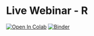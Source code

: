 # Live Webinar - R

[![Open In Colab](https://colab.research.google.com/assets/colab-badge.svg)]( https://colab.research.google.com/github/ramnathv/template-r-project/blob/master/notebooks/notebook.ipynb)
[![Binder](https://mybinder.org/badge_logo.svg)](https://mybinder.org/v2/gh/ramnathv/template-r-project/master?urlpath=rstudio)
